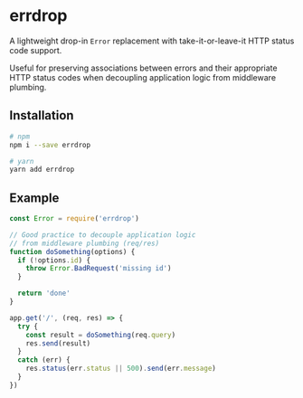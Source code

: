# errdrop

A lightweight drop-in `Error` replacement with take-it-or-leave-it HTTP status code support.

Useful for preserving associations between errors and their appropriate HTTP status codes when decoupling application logic from middleware plumbing.


## Installation
```bash
# npm
npm i --save errdrop

# yarn
yarn add errdrop
```


## Example
```js
const Error = require('errdrop')

// Good practice to decouple application logic
// from middleware plumbing (req/res)
function doSomething(options) {
  if (!options.id) {
    throw Error.BadRequest('missing id')
  }

  return 'done'
}

app.get('/', (req, res) => {
  try {
    const result = doSomething(req.query)
    res.send(result)
  }
  catch (err) {
    res.status(err.status || 500).send(err.message)
  }
})
```